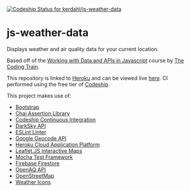 [![Codeship Status for kerdahl/js-weather-data](https://app.codeship.com/projects/df3a4060-7f6b-0137-fdd2-7ad05795ae37/status?branch=master)](https://app.codeship.com/projects/351949)

# js-weather-data

Displays weather and air quality data for your current location.

Based off of the [Working with Data and APIs in Javascript](https://thecodingtrain.com/Courses/data-and-apis) course by [The Coding Train](https://thecodingtrain.com).

This repository is linked to [Heroku](https://www.heroku.com) and can be viewed live [here](https://js-weather-data.herokuapp.com).
CI performed using the free tier of [Codeship](https://codeship.com).

This project makes use of:

- [Bootstrap](https://getboostrap.com)
- [Chai Assertion Library](https://www.chaijs.com)
- [Codeship Continuous Integration](https://codeship.com)
- [DarkSky API](https://darksky.com/dev)
- [ESLint Linter](https://eslint.org)
- [Google Geocode API](https://developers.google.com/maps/documentation/geocoding/start)
- [Heroku Cloud Application Platform](https://www.heroku.com)
- [Leaflet.JS Interactive Maps](https://leafletjs.com)
- [Mocha Test Framework](https://mochajs.org)
- [Firebase Firestore](https://firebase.google.com/docs/firestore)
- [OpenAQ API](https://docs.openaq.org)
- [OpenStreetMap](https://www.openstreetmap.org)
- [Weather Icons](http://weathericons.io)
